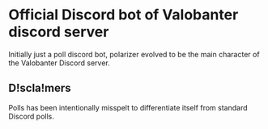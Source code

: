 # Official Discord bot of Valobanter discord server

Initially just a poll discord bot, polarizer evolved to be the main character of the Valobanter Discord server.

## D!scla!mers

Polls has been intentionally misspelt to differentiate itself from standard Discord polls.
